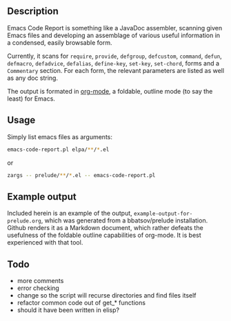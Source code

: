 ## Description

Emacs Code Report is something like a JavaDoc assembler, scanning given Emacs
files and developing an assemblage of various useful information in a
condensed, easily browsable form.

Currently, it scans for `require`, `provide`, `defgroup`, `defcustom`, `command`, 
`defun`, `defmacro`, `defadvice`, `defalias`, `define-key`, `set-key`, `set-chord`, 
forms and a `Commentary` section. For each form, the relevant parameters are listed 
as well as any doc string.

The output is formated in [org-mode](http://org-mode.org), a foldable, outline 
mode (to say the least) for Emacs.


## Usage

Simply list emacs files as arguments:

```zsh
emacs-code-report.pl elpa/**/*.el
```


or

```zsh
zargs -- prelude/**/*.el -- emacs-code-report.pl 
```

## Example output

Included herein is an example of the output, `example-output-for-prelude.org`, which
was generated from a bbatsov/prelude installation. Github renders it as a
Markdown document, which rather defeats the usefulness of the foldable outline
capabilities of org-mode. It is best experienced with that tool.


## Todo
- more comments
- error checking
- change so the script will recurse directories and find files itself
- refactor common code out of get_* functions
- should it have been written in elisp?

